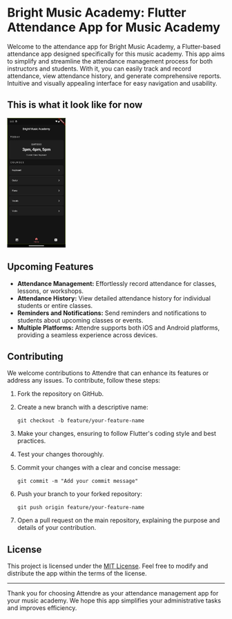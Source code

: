 # Bright Music Academy: Flutter Attendance App for Music Academy

Welcome to the attendance app for Bright Music Academy, a Flutter-based attendance app designed specifically for this music academy. This app aims to simplify and streamline the attendance management process for both instructors and students. With it, you can easily track and record attendance, view attendance history, and generate comprehensive reports. Intuitive and visually appealing interface for easy navigation and usability.

## This is what it look like for now
<img src="/readme_assets/Screenshot_1690619718.png" alt="Screenshot" width="135" height="300"/>

## Upcoming Features

- **Attendance Management:** Effortlessly record attendance for classes, lessons, or workshops.
- **Attendance History:** View detailed attendance history for individual students or entire classes.
- **Reminders and Notifications:** Send reminders and notifications to students about upcoming classes or events.
- **Multiple Platforms:** Attendre supports both iOS and Android platforms, providing a seamless experience across devices.


## Contributing

We welcome contributions to Attendre that can enhance its features or address any issues. To contribute, follow these steps:

1. Fork the repository on GitHub.

2. Create a new branch with a descriptive name:

   ```
   git checkout -b feature/your-feature-name
   ```

3. Make your changes, ensuring to follow Flutter's coding style and best practices.

4. Test your changes thoroughly.

5. Commit your changes with a clear and concise message:

   ```
   git commit -m "Add your commit message"
   ```

6. Push your branch to your forked repository:

   ```
   git push origin feature/your-feature-name
   ```

7. Open a pull request on the main repository, explaining the purpose and details of your contribution.

## License

This project is licensed under the [MIT License](LICENSE). Feel free to modify and distribute the app within the terms of the license.

---

Thank you for choosing Attendre as your attendance management app for your music academy. We hope this app simplifies your administrative tasks and improves efficiency.
